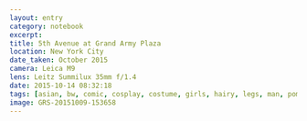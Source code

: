 ```yaml
--- 
layout: entry
category: notebook
excerpt:
title: 5th Avenue at Grand Army Plaza
location: New York City
date_taken: October 2015
camera: Leica M9
lens: Leitz Summilux 35mm f/1.4
date: 2015-10-14 08:32:18
tags: [asian, bw, comic, cosplay, costume, girls, hairy, legs, man, pompom, sailor moon, skirt]
image: GRS-20151009-153658
---
```


